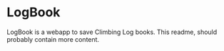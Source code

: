 # LogBook 

LogBook is a webapp to save Climbing Log books. This readme, should probably contain more content.
